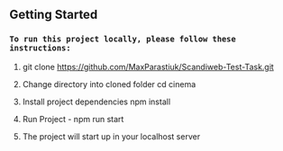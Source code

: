 

## Getting Started

### `To run this project locally, please follow these instructions:`


1. git clone https://github.com/MaxParastiuk/Scandiweb-Test-Task.git

3. Change directory into cloned folder cd cinema

4. Install project dependencies npm install

5. Run Project - npm run start

6. The project will start up in your localhost server
